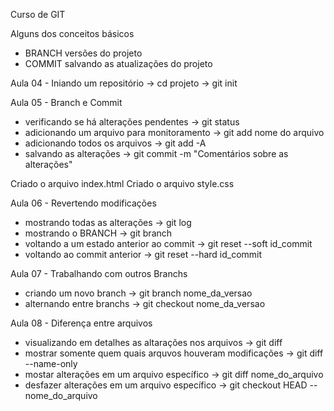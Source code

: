 Curso de GIT

Alguns dos conceitos básicos
- BRANCH versões do projeto
- COMMIT salvando as atualizações do projeto

Aula 04 - Iniando um repositório
-> cd projeto
-> git init

Aula 05 - Branch e Commit
- verificando se há alterações pendentes    -> git status
- adicionando um arquivo para monitoramento -> git add nome do arquivo
- adicionando todos os arquivos             -> git add -A
- salvando as alterações                    -> git commit -m "Comentários sobre as alterações"

Criado o arquivo index.html
Criado o arquivo style.css

Aula 06 - Revertendo modificações
- mostrando todas as alterações           -> git log
- mostrando o BRANCH                      -> git branch
- voltando a um estado anterior ao commit -> git reset --soft id_commit
- voltando ao commit anterior             -> git reset --hard id_commit

Aula 07 - Trabalhando com outros Branchs
- criando um novo branch   -> git branch nome_da_versao
- alternando entre branchs -> git checkout nome_da_versao

Aula 08 - Diferença entre arquivos
- visualizando em detalhes as altarações nos arquivos      -> git diff
- mostrar somente quem quais arquvos houveram modificações -> git diff --name-only
- mostar alterações em um arquivo específico               -> git diff nome_do_arquivo
- desfazer alterações em um arquivo específico             -> git checkout HEAD -- nome_do_arquivo
